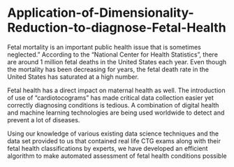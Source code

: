 # Application-of-Dimensionality-Reduction-to-diagnose-Fetal-Health

Fetal mortality is an important public health issue that is sometimes neglected.” According to the “National Center for Health Statistics”, there are around 1 million fetal deaths in the United States each year. Even though the mortality has
been decreasing for years, the fetal death rate in the United States has saturated at a high number. 

Fetal health has a direct impact on maternal health as well. The introduction of use of “cardiotocograms” has made critical data collection easier yet correctly diagnosing conditions is tedious. A combination
of digital health and machine learning technologies are being used worldwide to detect and prevent a lot of diseases. 

Using our knowledge of various existing data science techniques and the data set provided to us that contained real life CTG exams along with their fetal health classifications by experts, we have developed an efficient algorithm to make automated assessment of fetal health conditions possible
